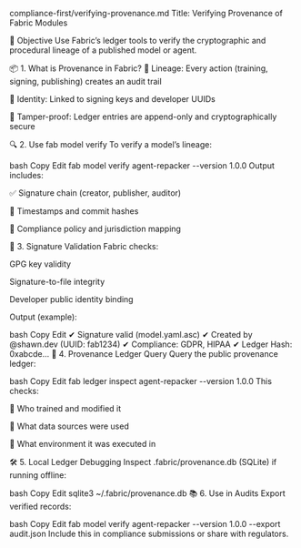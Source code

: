 compliance-first/verifying-provenance.md
Title: Verifying Provenance of Fabric Modules

🎯 Objective
Use Fabric’s ledger tools to verify the cryptographic and procedural lineage of a published model or agent.

📦 1. What is Provenance in Fabric?
🧬 Lineage: Every action (training, signing, publishing) creates an audit trail

🪪 Identity: Linked to signing keys and developer UUIDs

🔐 Tamper-proof: Ledger entries are append-only and cryptographically secure

🔍 2. Use fab model verify
To verify a model’s lineage:

bash
Copy
Edit
fab model verify agent-repacker --version 1.0.0
Output includes:

✅ Signature chain (creator, publisher, auditor)

📅 Timestamps and commit hashes

🔗 Compliance policy and jurisdiction mapping

🔐 3. Signature Validation
Fabric checks:

GPG key validity

Signature-to-file integrity

Developer public identity binding

Output (example):

bash
Copy
Edit
✔ Signature valid (model.yaml.asc)
✔ Created by @shawn.dev (UUID: fab1234)
✔ Compliance: GDPR, HIPAA
✔ Ledger Hash: 0xabcde...
🧬 4. Provenance Ledger Query
Query the public provenance ledger:

bash
Copy
Edit
fab ledger inspect agent-repacker --version 1.0.0
This checks:

🔎 Who trained and modified it

🧠 What data sources were used

🔐 What environment it was executed in

🛠️ 5. Local Ledger Debugging
Inspect .fabric/provenance.db (SQLite) if running offline:

bash
Copy
Edit
sqlite3 ~/.fabric/provenance.db
📚 6. Use in Audits
Export verified records:

bash
Copy
Edit
fab model verify agent-repacker --version 1.0.0 --export audit.json
Include this in compliance submissions or share with regulators.
